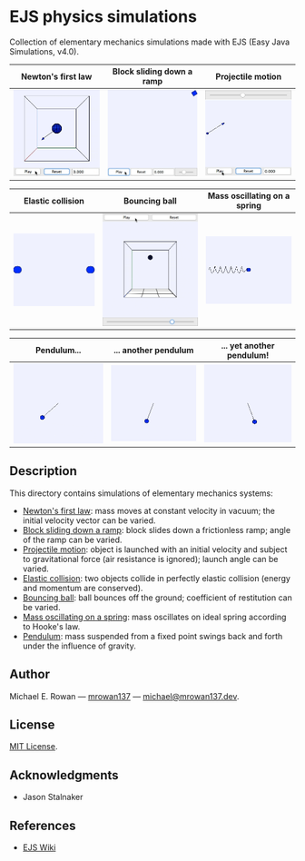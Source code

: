 # EJS physics simulations

Collection of elementary mechanics simulations made with EJS (Easy Java
Simulations, v4.0).

| Newton's first law                                                                                | Block sliding down a ramp                                                                | Projectile motion                                                                               |
|:-------------------------------------------------------------------------------------------------:|:----------------------------------------------------------------------------------------:|:-----------------------------------------------------------------------------------------------:|
| ![](https://github.com/mrowan137/ejs-physics-simulations/blob/main/demo/newton_first_law_3d.gif)  | ![](https://github.com/mrowan137/ejs-physics-simulations/blob/main/demo/ramp.gif)        | ![](https://github.com/mrowan137/ejs-physics-simulations/blob/main/demo/projectile_motion.gif)  |

| Elastic collision                                                                                 | Bouncing ball                                                                            | Mass oscillating on a spring                                                                    |
|:-------------------------------------------------------------------------------------------------:|:----------------------------------------------------------------------------------------:|:-----------------------------------------------------------------------------------------------:|
| ![](https://github.com/mrowan137/ejs-physics-simulations/blob/main/demo/collision.gif)            | ![](https://github.com/mrowan137/ejs-physics-simulations/blob/main/demo/freefall_3d.gif) | ![](https://github.com/mrowan137/ejs-physics-simulations/blob/main/demo/spring.gif)             |

| Pendulum...                                                                                       | ... another pendulum                                                                     | ... yet another pendulum!                                                                       |
|:-------------------------------------------------------------------------------------------------:|:----------------------------------------------------------------------------------------:|:-----------------------------------------------------------------------------------------------:|
| ![](https://github.com/mrowan137/ejs-physics-simulations/blob/main/demo/pendulum1.gif)            | ![](https://github.com/mrowan137/ejs-physics-simulations/blob/main/demo/pendulum2.gif)   | ![](https://github.com/mrowan137/ejs-physics-simulations/blob/main/demo/pendulum3.gif)          |

  
## Description

This directory contains simulations of elementary mechanics systems:
* [Newton's first law](https://github.com/mrowan137/ejs-physics-simulations/blob/main/mechanics_simulations/newton_first_law_3d.xml):
  mass moves at constant velocity in vacuum; the initial velocity vector can be
  varied.
* [Block sliding down a ramp](https://github.com/mrowan137/ejs-physics-simulations/blob/main/mechanics_simulations/ramp.xml):
  block slides down a frictionless ramp; angle of the ramp can be varied.
* [Projectile motion](https://github.com/mrowan137/ejs-physics-simulations/blob/main/mechanics_simulations/projectile_motion.xml):
  object is launched with an initial velocity and subject to gravitational
  force (air resistance is ignored); launch angle can be varied.
* [Elastic collision](https://github.com/mrowan137/ejs-physics-simulations/blob/main/mechanics_simulations/collision.xml):
  two objects collide in perfectly elastic collision (energy and momentum are conserved).
* [Bouncing ball](https://github.com/mrowan137/ejs-physics-simulations/blob/main/mechanics_simulations/freefall_3d.xml):
  ball bounces off the ground; coefficient of restitution can be varied.
* [Mass oscillating on a spring](https://github.com/mrowan137/ejs-physics-simulations/blob/main/mechanics_simulations/spring.xml):
  mass oscillates on ideal spring according to Hooke's law.
* [Pendulum](https://github.com/mrowan137/ejs-physics-simulations/blob/main/mechanics_simulations/pendulum.xml):
  mass suspended from a fixed point swings back and forth under the influence of
  gravity.


## Author

Michael E. Rowan — [mrowan137](https://github.com/mrowan137) — [michael@mrowan137.dev](mailto:michael@mrowan137.dev).


## License

[MIT License](https://github.com/mrowan137/ejs-physics-simulations/blob/main/LICENSE).


## Acknowledgments

* Jason Stalnaker


## References

* [EJS Wiki](https://www.um.es/fem/EjsWiki/)


